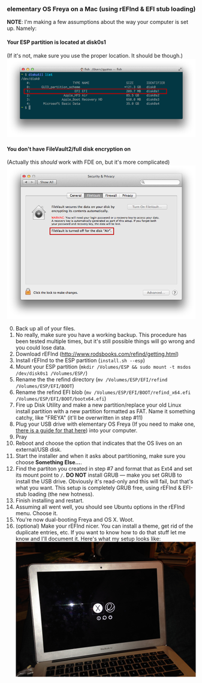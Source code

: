### elementary OS Freya on a Mac (using rEFInd & EFI stub loading)

**NOTE**: I'm making a few assumptions about the way your computer is set up. Namely:

#### Your ESP partition is located at disk0s1
(If it's not, make sure you use the proper location. It should be though.)
![wheres-esp](img/wheres-esp.png)

#### You don't have FileVault2/full disk encryption on
(Actually this *should* work with FDE on, but it's more complicated)
![no-fde](img/no-fde.png)

0. Back up all of your files.
0. No really, make sure you have a working backup. This procedure has been tested multiple times, but it's still possible things will go wrong and you could lose data.
1. Download rEFInd (http://www.rodsbooks.com/refind/getting.html)
2. Install rEFInd to the ESP partition (`install.sh --esp`)
3. Mount your ESP partition (`mkdir /Volumes/ESP && sudo mount -t msdos /dev/disk0s1 /Volumes/ESP/`)
4. Rename the the refind directory (`mv /Volumes/ESP/EFI/refind /Volumes/ESP/EFI/BOOT`)
5. Rename the refind EFI blob (`mv /Volumes/ESP/EFI/BOOT/refind_x64.efi /Volumes/ESP/EFI/BOOT/bootx64.efi`)
6. Fire up Disk Utility and make a new partition/replace your old Linux install partition with a new partition formatted as FAT. Name it something catchy, like "FREYA" (it'll be overwritten in step #11)
7. Plug your USB drive with elementary OS Freya (If you need to make one, [there is a guide for that here](https://github.com/aroman/freya-on-a-mac/tree/master/iso-to-usb)) into your computer.
8. Pray
9. Reboot and choose the option that indicates that the OS lives on an external/USB disk.
10. Start the installer and when it asks about partitioning, make sure you choose **Something Else...**.
11. Find the partiton you created in step #7 and format that as Ext4 and set its mount point to `/`. **DO NOT** install GRUB — make you set GRUB to install the USB drive. Obviously it's read-only and this will fail, but that's what you want. This setup is completely GRUB free, using rEFInd & EFI-stub loading (the new hotness).
12. Finish installing and restart.
13. Assuming all went well, you should see Ubuntu options in the rEFInd menu. Choose it.
14. You're now dual-booting Freya and OS X. Woot.
15. (optional) Make your rEFInd nicer. You can install a theme, get rid of the duplicate entries, etc. If you want to know how to do that stuff let me know and I'll document it. Here's what my setup looks like:
![no-fde](img/finished-product.jpg)

